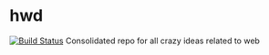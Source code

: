 # hwd
[![Build Status](https://travis-ci.org/hedlx/hwd.svg?branch=master)](https://travis-ci.org/hedlx/hwd)
Consolidated repo for all crazy ideas related to web
